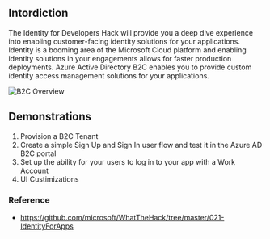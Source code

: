 ## Intordiction

The Identity for Developers Hack will provide you a deep dive experience into enabling customer-facing identity solutions for your applications. Identity is a booming area of the Microsoft Cloud platform and enabling identity solutions in your engagements allows for faster production deployments. Azure Active Directory B2C enables you to provide custom identity access management solutions for your applications.

![B2C Overview](https://docs.microsoft.com/en-us/azure/active-directory-b2c/media/overview/scenario-singlesignon.png)

## Demonstrations

1. Provision a B2C Tenant
2. Create a simple Sign Up and Sign In user flow and test it in the Azure AD B2C portal
3. Set up the ability for your users to log in to your app with a Work Account
4. UI Custimizations

### Reference

- https://github.com/microsoft/WhatTheHack/tree/master/021-IdentityForApps
